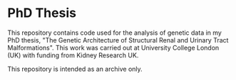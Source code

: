 # PhD Thesis

This repository contains code used for the analysis of genetic data in my PhD thesis, "The Genetic Architecture of Structural Renal and Urinary Tract Malformations". This work was carried out at University College London (UK) with funding from Kidney Research UK.

This repository is intended as an archive only.
